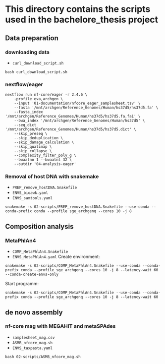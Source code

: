 # This directory contains the scripts used in the bachelore_thesis project
## Data preparation
### downloading data
- `curl_download_script.sh`
```
bash curl_download_script.sh
```
### nextflow/eager
```
nextflow run nf-core/eager -r 2.4.6 \
	-profile eva,archgen \
	--input '01-documentation/nfcore_eager_samplesheet.tsv' \
	--fasta '/mnt/archgen/Reference_Genomes/Human/hs37d5/hs37d5.fa' \
	--fasta_index '/mnt/archgen/Reference_Genomes/Human/hs37d5/hs37d5.fa.fai' \
	--bwa_index '/mnt/archgen/Reference_Genomes/Human/hs37d5' \
	--seq_dict '/mnt/archgen/Reference_Genomes/Human/hs37d5/hs37d5.dict' \
	--skip_preseq \
	--skip_deduplication \
	--skip_damage_calculation \
	--skip_qualimap \
	--skip_collapse \
	--complexity_filter_poly_g \
	--bwaalno 1 --bwaalnl 32 \
	--outdir '04-analysis-eager' 
```
### Removal of host DNA with snakemake
- `PREP_remove_hostDNA.Snakefile`
- `ENVS_bioawk.yaml`
- `ENVS_samtools.yaml`
```
snakemake -s 02-scripts/PREP_remove_hostDNA.Snakefile --use-conda --conda-prefix conda --profile sge_archgenq --cores 10 -j 8
```
## Composition analysis
### MetaPhlAn4
- `COMP_MetaPhlAn4.Snakefile`
- `ENVS_MetaPhlAn4.yaml`
Create environment:
```
snakemake -s 02-scripts/COMP_MetaPhlAn4.Snakefile --use-conda --conda-prefix conda --profile sge_archgenq --cores 10 -j 8 --latency-wait 60 --conda-create-envs-only
```
Start programm:
```
snakemake -s 02-scripts/COMP_MetaPhlAn4.Snakefile --use-conda --conda-prefix conda --profile sge_archgenq --cores 10 -j 8 --latency-wait 60
```
## de novo assembly
### nf-core mag with MEGAHIT and metaSPAdes
- `samplesheet_mag.csv`
- `ASMB_nfcore_mag.sh`
- `ENVS_taxpasta.yaml`
```
bash 02-scripts/ASMB_nfcore_mag.sh
```